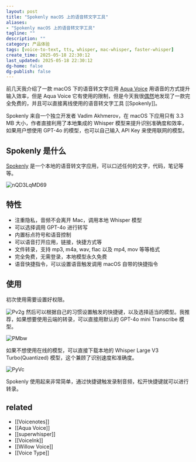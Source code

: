 ```yaml
---
layout: post
title: "Spokenly macOS 上的语音转文字工具"
aliases:
- "Spokenly macOS 上的语音转文字工具"
tagline: ""
description: ""
category: 产品体验
tags: [voice-to-text, tts, whisper, mac-whisper, faster-whisper]
create_time: 2025-05-18 22:30:12
last_updated: 2025-05-18 22:30:12
dg-home: false
dg-publish: false
---
```


前几天我介绍了一款 macOS 下的语音转文字应用 [Aqua Voice](https://blog.einverne.info/post/2025/05/aqua-voice-voice-to-text.html) 用语音的方式提升输入效率，但是 Aqua Voice 它有使用的限制，但是今天我很[偶然](https://www.reddit.com/r/macapps/comments/1kfffhc/spokenly_tiny_29mb_voice_dictation_with_ondevice/)地发现了一款完全免费的，并且可以直接离线使用的语音转文字工具 [[Spokenly]]。

Spokenly 来自一个独立开发者 Vadim Akhmerov，在 macOS 下应用只有 3.3 MB 大小，作者直接利用了本地集成的 Whisper 模型来提升识别准确度和效率，如果用户想使用 GPT-4o 的模型，也可以自己输入 API Key 来使用联网的模型。

## Spokenly 是什么

[Spokenly](https://spokenly.app) 是一个本地的语音转文字应用，可以口述任何的文字，代码，笔记等等。

![nQD3LqMD69](https://pic.einverne.info/images/nQD3LqMD69.png)

## 特性

- 注重隐私，音频不会离开 Mac，调用本地 Whisper 模型
- 可以选择调用 GPT-4o 进行转写
- 内置标点符号和语音控制
- 可以语音打开应用，链接，快捷方式等
- 文件转录，支持 mp3, m4a, wav, flac 以及 mp4, mov 等等格式
- 完全免费，无需登录，本地模型永久免费
- 语音快捷指令，可以设置语音触发调用 macOS 自带的快捷指令

## 使用

初次使用需要设置好权限。

![Pv2g](https://photo.einverne.info/images/2025/05/19/Pv2g.png)
然后可以根据自己的习惯设置触发的快捷键，以及选择适当的模型。我推荐，如果想要使用云端的转录，可以直接用默认的 GPT-4o mini Transcribe 模型。

![PMbw](https://photo.einverne.info/images/2025/05/19/PMbw.png)

如果不想使用在线的模型，可以直接下载本地的 Whisper Large V3 Turbo(Quantized) 模型，这个兼顾了识别速度和准确度。

![PyVc](https://photo.einverne.info/images/2025/05/19/PyVc.png)

Spokenly 使用起来非常简单，通过快捷键触发录制音频，松开快捷键就可以进行转录。

## related

- [[Voicenotes]]
- [[Aqua Voice]]
- [[superwhisper]]
- [[VoiceInk]]
- [[Willow Voice]]
- [[Voice Type]]
